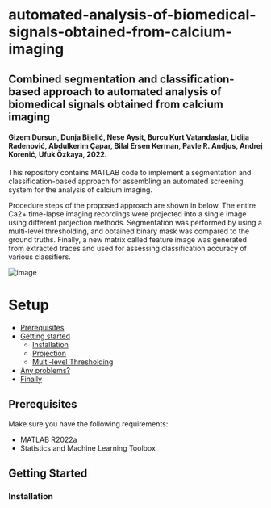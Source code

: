 # automated-analysis-of-biomedical-signals-obtained-from-calcium-imaging

## Combined segmentation and classification-based approach to automated analysis of biomedical signals obtained from calcium imaging 
#### Gizem Dursun, Dunja Bijelić, Nese Aysit, Burcu Kurt Vatandaslar, Lidija Radenović, Abdulkerim Çapar, Bilal Ersen Kerman, Pavle R. Andjus, Andrej Korenić, Ufuk Özkaya, 2022.

This repository contains MATLAB code to implement a segmentation and classification-based approach for assembling an automated screening system for the analysis of calcium imaging. 

Procedure steps of the proposed approach are shown in below. The entire Ca2+ time-lapse imaging recordings were projected into a single image using different projection 
methods. Segmentation was performed by using a multi-level thresholding, and obtained binary mask was compared to the ground truths. Finally, a new matrix called feature
image was generated from extracted traces and used for assessing classification accuracy of various classifiers.

![image](https://user-images.githubusercontent.com/21240038/203317080-5d839193-fc02-49dc-b5d9-18ba8c68255d.png)

# Setup

- [Prerequisites](#Prerequisites)
- [Getting started](#getting-started)
    - [Installation](#installation)
    - [Projection](#projection)
    - [Multi-level Thresholding](#Multi-level-thresholding)
- [Any problems?](#any-problems)
- [Finally](#finally)
	
## Prerequisites

Make sure you have the following requirements:

- MATLAB R2022a
- Statistics and Machine Learning Toolbox

## Getting Started

### Installation

